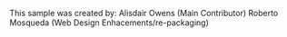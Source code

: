 This sample was created by:
Alisdair Owens (Main Contributor)
Roberto Mosqueda (Web Design Enhacements/re-packaging)
